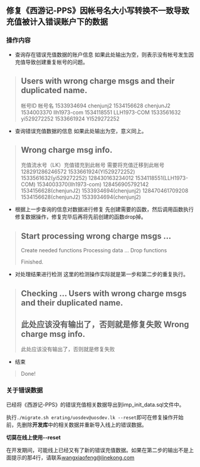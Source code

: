 ## 修复《西游记-PPS》因帐号名大小写转换不一致导致充值被计入错误账户下的数据

### 操作内容

* 查询存在错误充值数据的账户信息
  如果此处输出为空，则表示没有帐号发生因充值导致创建重复帐号的问题。
>    Users with wrong charge msgs and their duplicated name.
>    -------------------------------------------------------
>    帐号ID     帐号名
>    1533934694 chenjunj2
>    1534156628 chenjunJ2
>    1534003370 llh1973-com
>    1534118551 LLH1973-COM
>    1533561632 yi529272252
>    1533661924 YI529272252

* 查询错误充值数据的信息
  如果此处输出为空，意义同上。
>    Wrong charge msg info.
>    -------------------------------------------------------
>    充值流水号（LK）充值错充到此帐号         需要将充值迁移到此帐号
>    128291286246572 1533661924(YI529272252)  1533561632(yi529272252)
>    128430163234012 1534118551(LLH1973-COM)  1534003370(llh1973-com)
>    128456905792142 1534156628(chenjunJ2)    1533934694(chenjunj2)
>    128470461709208 1534156628(chenjunJ2)    1533934694(chenjunj2)

* 根据上一步查询的信息对数据进行修复
  先创建需要的函数，然后调用函数执行修复数据操作，修复完毕后再将先前创建的函数drop掉。
>    Start processing wrong charge msgs ...
>    -------------------------------------------------------
>    Create needed functions
>    Processing data ...
>    Drop functions
>    
>    Finished.

* 对处理结果进行检测
  这里的检测操作实际就是第一步和第二步的重复执行。
>    Checking ...
>    Users with wrong charge msgs and their duplicated name.
>    -------------------------------------------------------
>    此处应该没有输出了，否则就是修复失败
>    Wrong charge msg info.
>    -------------------------------------------------------
>    此处应该没有输出了，否则就是修复失败

* 结束
>    Done!

### 关于错误数据
已经将《西游记-PPS》的错误充值相关数据导出到imp_init_data.sql文件中。

执行`./migrate.sh erating/uosdev@uosdev.lk --reset`即可在修复操作开始前，先删除**开发库**中的相关数据并重新导入线上的错误数据。

**切莫在线上使用--reset**

在开发期间，可能线上已经又有了新的错误充值数据。如果在第二步的输出不是上面提示的那4行，请联系<wangxiaofeng@linekong.com>

